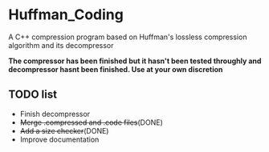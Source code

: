 # Huffman_Coding
A C++ compression program based on Huffman's lossless compression algorithm and its decompressor

**The compressor has been finished but it hasn't been tested throughly and decompressor hasnt been finished. Use at your own discretion**

## TODO list
* Finish decompressor
* ~~Merge .compressed and .code files~~(DONE)
* ~~Add a size checker~~(DONE)
* Improve documentation

